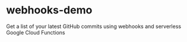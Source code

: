 # webhooks-demo
Get a list of your latest GitHub commits using webhooks and serverless Google Cloud Functions
